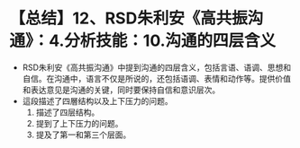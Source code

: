 # 【总结】12、RSD朱利安《高共振沟通》：4.分析技能：10.沟通的四层含义

-   RSD朱利安《高共振沟通》中提到沟通的四层含义，包括言语、语调、思想和自信。在沟通中，语言不仅是所说的，还包括语调、表情和动作等。提供价值和表达意见是沟通的关键，同时要保持自信和意识层次。
-   這段描述了四層结构以及上下压力的问题。
    1.  描述了四层结构。
    2.  提到了上下压力的问题。
    3.  提及了第一和第三个层面。